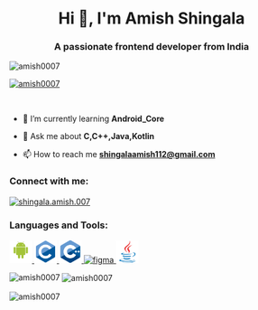<h1 align="center">Hi 👋, I'm Amish Shingala</h1>
<h3 align="center">A passionate frontend developer from India</h3>

<p align="left"> <img src="https://komarev.com/ghpvc/?username=amish0007&label=Profile%20views&color=0e75b6&style=flat" alt="amish0007" /> </p>

<p align="left"> <a href="https://github.com/ryo-ma/github-profile-trophy"><img src="https://github-profile-trophy.vercel.app/?username=amish0007" alt="amish0007" /></a> </p>

<p align="left"> <a href="https://twitter.com/" target="blank"><img src="https://img.shields.io/twitter/follow/?logo=twitter&style=for-the-badge" alt="" /></a> </p>

- 🌱 I’m currently learning **Android_Core**

- 💬 Ask me about **C,C++,Java,Kotlin**

- 📫 How to reach me **shingalaamish112@gmail.com**

<h3 align="left">Connect with me:</h3>
<p align="left">
<a href="https://instagram.com/shingala.amish.007" target="blank"><img align="center" src="https://raw.githubusercontent.com/rahuldkjain/github-profile-readme-generator/master/src/images/icons/Social/instagram.svg" alt="shingala.amish.007" height="30" width="40" /></a>
</p>

<h3 align="left">Languages and Tools:</h3>
<p align="left"> <a href="https://developer.android.com" target="_blank" rel="noreferrer"> <img src="https://raw.githubusercontent.com/devicons/devicon/master/icons/android/android-original-wordmark.svg" alt="android" width="40" height="40"/> </a> <a href="https://www.cprogramming.com/" target="_blank" rel="noreferrer"> <img src="https://raw.githubusercontent.com/devicons/devicon/master/icons/c/c-original.svg" alt="c" width="40" height="40"/> </a> <a href="https://www.w3schools.com/cpp/" target="_blank" rel="noreferrer"> <img src="https://raw.githubusercontent.com/devicons/devicon/master/icons/cplusplus/cplusplus-original.svg" alt="cplusplus" width="40" height="40"/> </a> <a href="https://www.figma.com/" target="_blank" rel="noreferrer"> <img src="https://www.vectorlogo.zone/logos/figma/figma-icon.svg" alt="figma" width="40" height="40"/> </a> <a href="https://www.java.com" target="_blank" rel="noreferrer"> <img src="https://raw.githubusercontent.com/devicons/devicon/master/icons/java/java-original.svg" alt="java" width="40" height="40"/> </a> </p>

<p><img align="left" src="https://github-readme-stats.vercel.app/api/top-langs?username=amish0007&show_icons=true&locale=en&layout=compact" alt="amish0007" /></p>

<p>&nbsp;<img align="center" src="https://github-readme-stats.vercel.app/api?username=amish0007&show_icons=true&locale=en" alt="amish0007" /></p>

<p><img align="center" src="https://github-readme-streak-stats.herokuapp.com/?user=amish0007&" alt="amish0007" /></p>
